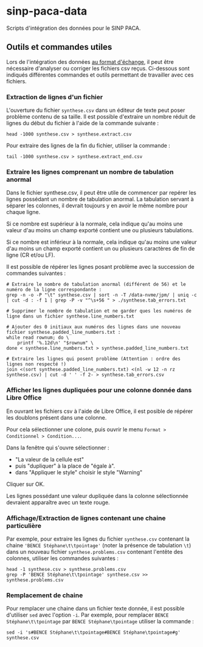 # sinp-paca-data
Scripts d'intégration des données pour le SINP PACA.

## Outils et commandes utiles

Lors de l'intégration des données [au format d'échange](https://wiki-sinp.cbn-alpin.fr/database/import-formats), 
il peut être nécessaire d'analyser ou corriger les fichiers csv reçus. 
Ci-dessous sont indiqués différentes commandes et outils permettant de 
travailler avec ces fichiers.

### Extraction de lignes d'un fichier

L'ouverture du fichier `synthese.csv` dans un éditeur de texte peut poser
problème contenu de sa taille.
Il est possible d'extraire un nombre réduit de lignes du début du fichier 
à l'aide de la commande suivante :
```
head -1000 synthese.csv > synthese.extract.csv
```
Pour extraire des lignes de la fin du fichier, utiliser la commande
:
```
tail -1000 synthese.csv > synthese.extract_end.csv
```

### Extraire les lignes comprenant un nombre de tabulation anormal

Dans le fichier synthese.csv, il peut être utile de commencer par repérer
les lignes possédant un nombre de tabulation anormal. La tabulation servant
à séparer les colonnes, il devrait toujours y en avoir le même nombre
pour chaque ligne.

Si ce nombre est supérieur à la normale, cela indique qu'au moins une 
valeur d'au moins un champ exporté contient une ou plusieurs tabulations.

Si ce nombre est inférieur à la normale, cela indique qu'au moins une 
valeur d'au moins un champ exporté contient un ou plusieurs caractères 
de fin de ligne (CR et/ou LF).

Il est possible de répérer les lignes posant problème avec la succession
de commandes suivantes :

```
# Extraire le nombre de tabulation anormal (différent de 56) et le numéro de la ligne correspondante :
grep -n -o -P "\t" synthese.csv | sort -n -T /data-nvme/jpm/ | uniq -c | cut -d : -f 1 | grep -P -v "^\s+56 " > ./synthese.tab_errors.txt

# Supprimer le nombre de tabulation et ne garder ques les numéros de ligne dans un fichier synthese.line_numbers.txt

# Ajouter des 0 initiaux aux numéros des lignes dans une nouveau fichier synthese.padded_line_numbers.txt :
while read rownum; do \
    printf '%.12d\n' "$rownum" \
done < synthese.line_numbers.txt > synthese.padded_line_numbers.txt

# Extraire les lignes qui posent problème (Attention : ordre des lignes non respecté !)
join <(sort synthese.padded_line_numbers.txt) <(nl -w 12 -n rz synthese.csv) | cut -d ' ' -f 2- > synthese.tab_errors.csv
```

### Afficher les lignes dupliquées pour une colonne donnée dans Libre Office

En ouvrant les fichiers csv à l'aide de Libre Office, il est posible de répérer
les doublons présent dans une colonne.

Pour cela sélectionner une colone, puis ouvrir le menu `Format > Conditionnel > Condition...`.

Dans la fenêtre qui s'ouvre sélectionner :
- "La valeur de la cellule est"
- puis "dupliquer" à la place de "égale à".
- dans "Appliquer le style" choisir le style "Warning"

Cliquer sur OK.

Les lignes possédant une valeur dupliquée dans la colonne sélectionnée devraient
apparaître avec un texte rouge.

### Affichage/Extraction de lignes contenant une chaine particulière

Par exemple, pour extraire les lignes du fichier `synthese.csv` contenant 
la chaine `'BENCE Stéphane\t\tpointage'` (noter la présence de tabulation `\t`)
dans un nouveau fichier `synthese.problems.csv` contenant l'entête des colonnes, 
utiliser les commandes suivantes :
```
head -1 synthese.csv > synthese.problems.csv
grep -P 'BENCE Stéphane\t\tpointage' synthese.csv >> synthese.problems.csv
```

### Remplacement de chaine

Pour remplacer une chaine dans un fichier texte donnée, il est possible d'utiliser
`sed` avec l'option `-i`.
Par exemple, pour remplacer `BENCE Stéphane\t\tpointage` par `BENCE Stéphane\tpointage`
utiliser la commande :
```
sed -i 's#BENCE Stéphane\t\tpointage#BENCE Stéphane\tpointage#g' synthese.csv
```
